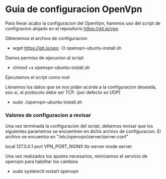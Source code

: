 # Guia de configuracion OpenVpn

Para llevar acabo la configuracion del OpenVpn, haremos uso del script de configracion
alojado en el repositorio https://git.io/vpn

Obtenemos el archivo de configuracion

- wget https://git.io/vpn -O openvpn-ubuntu-install.sh

Damos permiso de ejecucion al script

- chmod +x openvpn-ubuntu-install.sh

Ejecutamos el script como root

Llenamos los datos que se nos pidan acorde a la configuracion deseada, eso si, el protocolo
debe ser TCP. (por defecto es UDP)

- sudo ./openvpn-ubuntu-install.sh

### Valores de configuracion a revisar

Una vez terminada la configuracion del script, debemos revisar que los siguientes parametros
se encuentren en dicho archivo de configuracion. El archivo se encuentra en "/etc/openvpn/server/server.conf"

local 127.0.0.1
port VPN_PORT_NGINX
tls-server
mode server

Una vez realizados los ajustes necesarios, reiniciamos el servicio de openvpn para habilitar los cambios

- sudo systemctl restart openvpn

